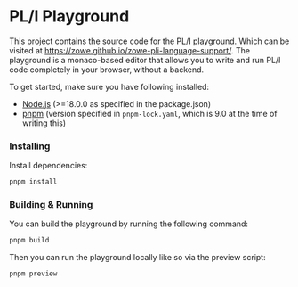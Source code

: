 # PL/I Playground

This project contains the source code for the PL/I playground. Which can be visited at https://zowe.github.io/zowe-pli-language-support/. The playground is a monaco-based editor that allows you to write and run PL/I code completely in your browser, without a backend.

To get started, make sure you have following installed:

- [Node.js](https://nodejs.org/) (>=18.0.0 as specified in the package.json)
- [pnpm](https://pnpm.io/) (version specified in `pnpm-lock.yaml`, which is 9.0 at the time of writing this)

### Installing

Install dependencies:
```sh
pnpm install
```

### Building & Running

You can build the playground by running the following command:
```sh
pnpm build
```

Then you can run the playground locally like so via the preview script:
```sh
pnpm preview
```
